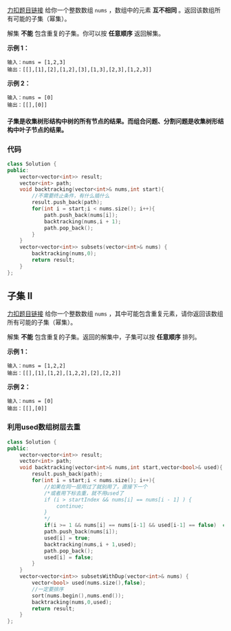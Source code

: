 [力扣题目链接](https://leetcode.cn/problems/subsets/)
给你一个整数数组 `nums` ，数组中的元素 **互不相同** 。返回该数组所有可能的子集（幂集）。

解集 **不能** 包含重复的子集。你可以按 **任意顺序** 返回解集。

**示例 1：**
```
输入：nums = [1,2,3]
输出：[[],[1],[2],[1,2],[3],[1,3],[2,3],[1,2,3]]
```

**示例 2：**
```
输入：nums = [0]
输出：[[],[0]]
```

#### **子集是收集树形结构中树的所有节点的结果**。**而组合问题、分割问题是收集树形结构中叶子节点的结果**。

### 代码
```c++
class Solution {
public:
    vector<vector<int>> result;
    vector<int> path;
    void backtracking(vector<int>& nums,int start){
	    //不需要终止条件，有什么插什么
        result.push_back(path);
        for(int i = start;i < nums.size(); i++){
            path.push_back(nums[i]);
            backtracking(nums,i + 1);
            path.pop_back();
        }
    }
    vector<vector<int>> subsets(vector<int>& nums) {
        backtracking(nums,0);
        return result;
    }
};
```

## 子集 II
[力扣题目链接](https://leetcode.cn/problems/subsets-ii/)
给你一个整数数组 `nums` ，其中可能包含重复元素，请你返回该数组所有可能的子集（幂集）。

解集 **不能** 包含重复的子集。返回的解集中，子集可以按 **任意顺序** 排列。

**示例 1：**
```
输入：nums = [1,2,2]
输出：[[],[1],[1,2],[1,2,2],[2],[2,2]]
```

**示例 2：**
```
输入：nums = [0]
输出：[[],[0]]
```

### 利用used数组树层去重
```c++
class Solution {
public:
    vector<vector<int>> result;
    vector<int> path;
    void backtracking(vector<int>& nums,int start,vector<bool>& used){
        result.push_back(path);
        for(int i = start;i < nums.size(); i++){
	        //如果在同一层用过了就别用了，直接下一个
	        /*或者用下标去重，就不用used了
            if (i > startIndex && nums[i] == nums[i - 1] ) { 
                continue;
            }
	        */
            if(i >= 1 && nums[i] == nums[i-1] && used[i-1] == false)  continue;
            path.push_back(nums[i]);
            used[i] = true;
            backtracking(nums,i + 1,used);
            path.pop_back();
            used[i] = false;
        }
    }
    vector<vector<int>> subsetsWithDup(vector<int>& nums) {
        vector<bool> used(nums.size(),false);
        //一定要排序
        sort(nums.begin(),nums.end());
        backtracking(nums,0,used);
        return result;
    }
};
```